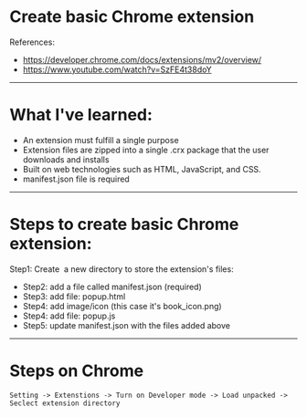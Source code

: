 # Create basic Chrome extension
 References:
 - https://developer.chrome.com/docs/extensions/mv2/overview/
 - https://www.youtube.com/watch?v=SzFE4t38doY

  ---

 # What I've learned:
  - An extension must fulfill a single purpose
  - Extension files are zipped into a single .crx package that the user downloads and installs
  - Built on web technologies such as HTML, JavaScript, and CSS.
  - manifest.json file is required
  ---
  # Steps to create basic Chrome extension:
  Step1: Create  a new directory to store the extension's files: 
  - Step2: add a file called manifest.json (required)
  - Step3: add file:  popup.html
  - Step4: add image/icon (this case it's book_icon.png)
  - Step4: add file: popup.js
  - Step5: update manifest.json with the files added above
  ---
  # Steps on Chrome
    Setting -> Extenstions -> Turn on Developer mode -> Load unpacked -> Seclect extension directory

